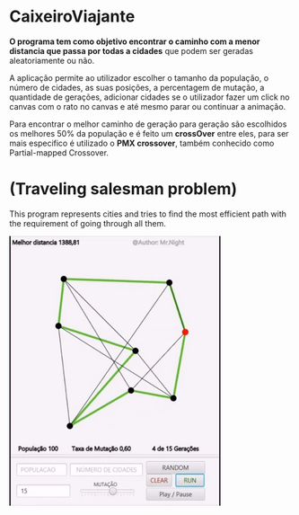 # CaixeiroViajante
<b>O programa tem como objetivo encontrar o caminho com a menor distancia que passa
por todas a cidades</b> que podem ser geradas aleatoriamente ou não.<br>

A aplicação permite ao utilizador
escolher o tamanho da população, o número de cidades, as suas posições, a percentagem de
mutação, a quantidade de gerações, adicionar cidades se o utilizador fazer um click no canvas com o rato
no canvas e até mesmo parar ou continuar a animação.

Para encontrar o melhor caminho de geração para geração são escolhidos os melhores 50% da
população e é feito um <b>crossOver</b> entre eles, para ser mais especifico é utilizado o <b>PMX
crossover</b>, também conhecido como Partial-mapped Crossover.
<br>
<h1>(Traveling salesman problem)</h1>
This program represents cities and tries to find the most efficient path with the requirement of going through all them.</br>

![Alt text](https://raw.githubusercontent.com/MrNightt/CaixeiroViajante/master/Path/resources/giphy.gif)
